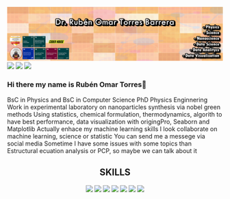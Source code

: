 
<img src='https://raw.githubusercontent.com/omarsharif9/omarsharif9/master/github.fw.png'></img>
<a href='mailto:rubenomar.t@gmail.com'><img src='https://img.shields.io/badge/Gmail-D14836?style=for-the-badge&logo=gmail&logoColor=white'></img></a>
<a href='mailto:omar_fcfm@hotmail.com.com'><img src='https://img.shields.io/badge/Microsoft_Outlook-0078D4?style=for-the-badge&logo=microsoft-outlook&logoColor=white'></img></a>
<a href='https://www.linkedin.com/in/rubentorresphd/' target='_blank' rel='referrer noopener'><img src='https://img.shields.io/badge/LinkedIn-0077B5?style=for-the-badge&logo=linkedin&logoColor=white'></img></a>

### Hi there my name is Rubén Omar Torres👋

BsC in Physics and BsC in Computer Science
PhD Physics Enginnering
Work in experimental laboratory on nanoparticles synthesis via nobel green methods 
Using statistics, chemical formulation, thermodynamics, algorith to have best performance, data visualization with origingPro, Seaborn and Matplotlib
Actually enhace my machine learning skills
I look collaborate on machine learning, science or statistic
You can send me a messege via social media
Sometime I have some issues with some topics than Estructural ecuation analysis or PCP, so maybe we can talk about it

<h2 align='center'>SKILLS</h2>
<p  align='center'><img src='https://img.shields.io/badge/Python-3776AB?style=for-the-badge&logo=python&logoColor=white'></img>
<img src='https://img.shields.io/badge/HTML-239120?style=for-the-badge&logo=html5&logoColor=white'></img>
<img src='https://img.shields.io/badge/C-00599C?style=for-the-badge&logo=c&logoColor=white'></img>
<img src='https://img.shields.io/badge/C%2B%2B-00599C?style=for-the-badge&logo=c%2B%2B&logoColor=white'></img>
<img src='https://img.shields.io/badge/MySQL-00000F?style=for-the-badge&logo=mysql&logoColor=white'></img>
<img src='https://img.shields.io/badge/Microsoft_Excel-217346?style=for-the-badge&logo=microsoft-excel&logoColor=white'></img>
<img src='https://img.shields.io/badge/Microsoft_SQL_Server-CC2927?style=for-the-badge&logo=microsoft-sql-server&logoColor=white'></img></p>
